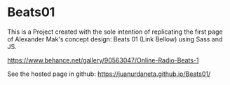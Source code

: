 # Beats01
This is a Project created with the sole intention of replicating the first page of Alexander Mak's concept design: Beats 01 (Link Bellow) using Sass and JS.

https://www.behance.net/gallery/90563047/Online-Radio-Beats-1

See the hosted page in github: https://juanurdaneta.github.io/Beats01/
